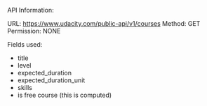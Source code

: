 API Information:

URL: https://www.udacity.com/public-api/v1/courses
Method: GET
Permission: NONE

Fields used:

* title
* level
* expected_duration
* expected_duration_unit
* skills
* is free course (this is computed)
